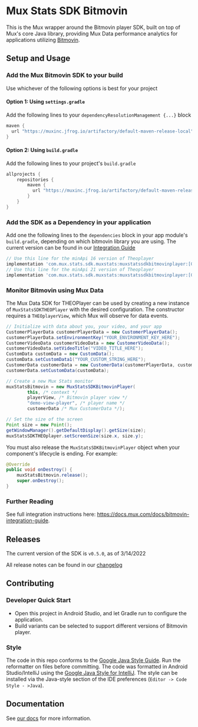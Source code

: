 # Mux Stats SDK Bitmovin

This is the Mux wrapper around the Bitmovin player SDK, built on top of Mux's core Java library,
providing Mux Data performance analytics for applications utilizing
[Bitmovin](https://bitmovin.com/docs/player).

## Setup and Usage 
### Add the Mux Bitmovin SDK to your build 

Use whichever of the following options is best for your project

#### Option 1: Using `settings.gradle`
Add the following lines to your `dependencyResolutionManagement {...}` block
```groovy
maven {
  url "https://muxinc.jfrog.io/artifactory/default-maven-release-local"
}
```

#### Option 2: Using `build.gradle`
Add the following lines to your project's `build.gradle` 
```groovy
allprojects {
    repositories {
        maven {
          url "https://muxinc.jfrog.io/artifactory/default-maven-release-local"
        }
    }
}
```

### Add the SDK as a Dependency in your application
Add one the following lines to the `dependencies` block in your app module's `build.gradle`, depending on which bitmovin library you are using. The current version can be found in our [Integration Guide](https://docs.mux.com/docs/bitmovin-integration-guide)

```groovy
// Use this line for the minApi 16 version of Theoplayer
implementation 'com.mux.stats.sdk.muxstats:muxstatssdkbitmovinplayer:[CurrentVersion]'
// Use this line for the minApi 21 version of Theoplayer
implementation 'com.mux.stats.sdk.muxstats:muxstatssdkbitmovinplayer:[CurrentVersion]'
```

### Monitor Bitmovin using Mux Data
The Mux Data SDK for THEOPlayer can be used by creating a new instance of `MuxStatsSDKTHEOPlayer` with the desired configuration. The constructor requires a `THEOplayerView`, which Mux will observe for data events.

```java
// Initialize with data about you, your video, and your app
CustomerPlayerData customerPlayerData = new CustomerPlayerData();
customerPlayerData.setEnvironmentKey("YOUR_ENVIRONMENT_KEY_HERE");
CustomerVideoData customerVideoData = new CustomerVideoData();
customerVideoData.setVideoTitle("VIDEO_TITLE_HERE");
CustomData customData = new CustomData();
customData.setCustomData1("YOUR_CUSTOM_STRING_HERE");
CustomerData customerData = new CustomerData(customerPlayerData, customerVideoData, null);
customerData.setCustomData(customData);

// Create a new Mux Stats monitor 
muxStatsBitmovin = new MuxStatsSDKBitmovinPlayer(
        this, /* context */
        playerView, /* Bitmovin player view */ 
        "demo-view-player", /* player name */
        customerData /* Mux CustomerData */);

// Set the size of the screen
Point size = new Point();
getWindowManager().getDefaultDisplay().getSize(size);
muxStatsSDKTHEOplayer.setScreenSize(size.x, size.y);
```

You must also release the `MuxStatsSDKBitmovinPlayer` object when your component's lifecycle is ending. For example:

```java
@Override
public void onDestroy() {
    muxStatsBitmovin.release();
    super.onDestroy();
}
```

### Further Reading
See full integration instructions here: https://docs.mux.com/docs/bitmovin-integration-guide.

## Releases
The current version of the SDK is `v0.5.0`, as of 3/14/2022

All release notes can be found in our [changelog](RELEASENOTES.md)

## Contributing
### Developer Quick Start
- Open this project in Android Studio, and let Gradle run to configure the application.
- Build variants can be selected to support different versions of Bitmovin player.

### Style
The code in this repo conforms to the [Google Java Style Guide](https://google.github.io/styleguide/javaguide.html). Run the reformatter on files before committing.
The code was formatted in Android Studio/IntelliJ using the [Google Java Style for IntelliJ](https://github.com/google/styleguide/blob/gh-pages/intellij-java-google-style.xml). The style can be installed via the Java-style section of the IDE preferences (`Editor -> Code Style - >Java`).

## Documentation
See [our docs](https://docs.mux.com/docs/theoplayer-integration-guide) for more information.
